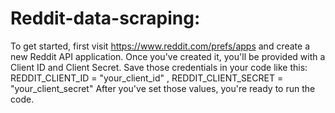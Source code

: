 # Reddit-data-scraping:
To get started, first visit https://www.reddit.com/prefs/apps and create a new Reddit API application.
Once you've created it, you'll be provided with a Client ID and Client Secret. Save those credentials in your code like this: 
REDDIT_CLIENT_ID = "your_client_id"   ,
REDDIT_CLIENT_SECRET = "your_client_secret"
After you've set those values, you're ready to run the code.
